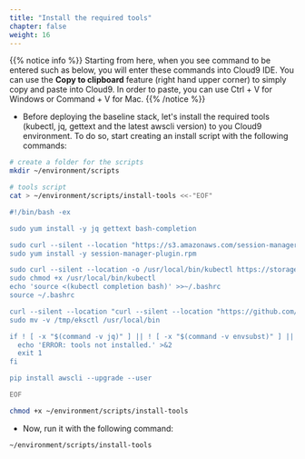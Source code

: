 ```yaml
---
title: "Install the required tools"
chapter: false
weight: 16
---
```


{{% notice info %}}
Starting from here, when you see command to be entered such as below, you will enter these commands into Cloud9 IDE. You can use the **Copy to clipboard** feature (right hand upper corner) to simply copy and paste into Cloud9. In order to paste, you can use Ctrl + V for Windows or Command + V for Mac.
{{% /notice %}}

* Before deploying the baseline stack, let's install the required tools (kubectl, jq, gettext and the latest awscli version) to you Cloud9 environment. To do so, start creating an install script with the following commands:

```bash
# create a folder for the scripts
mkdir ~/environment/scripts

# tools script
cat > ~/environment/scripts/install-tools <<-"EOF"

#!/bin/bash -ex

sudo yum install -y jq gettext bash-completion

sudo curl --silent --location "https://s3.amazonaws.com/session-manager-downloads/plugin/latest/linux_64bit/session-manager-plugin.rpm" -o "session-manager-plugin.rpm"
sudo yum install -y session-manager-plugin.rpm

sudo curl --silent --location -o /usr/local/bin/kubectl https://storage.googleapis.com/kubernetes-release/release/v1.16.8/bin/linux/amd64/kubectl
sudo chmod +x /usr/local/bin/kubectl
echo 'source <(kubectl completion bash)' >>~/.bashrc
source ~/.bashrc

curl --silent --location "curl --silent --location "https://github.com/weaveworks/eksctl/releases/latest/download/eksctl_$(uname -s)_arm64.tar.gz" | tar xz -C /tmp
sudo mv -v /tmp/eksctl /usr/local/bin

if ! [ -x "$(command -v jq)" ] || ! [ -x "$(command -v envsubst)" ] || ! [ -x "$(command -v kubectl)" ] || ! [ -x "$(command -v eksctl)" ] || ! [ -x "$(command -v ssm-cli)" ]; then
  echo 'ERROR: tools not installed.' >&2
  exit 1
fi

pip install awscli --upgrade --user

EOF

chmod +x ~/environment/scripts/install-tools
```

* Now, run it with the following command:

```bash
~/environment/scripts/install-tools
```
